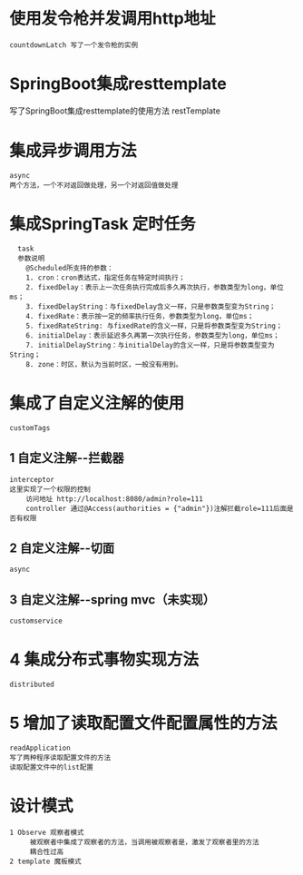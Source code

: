 # 使用发令枪并发调用http地址
    countdownLatch 写了一个发令枪的实例
# SpringBoot集成resttemplate
 写了SpringBoot集成resttemplate的使用方法
  restTemplate
# 集成异步调用方法
    async
    两个方法，一个不对返回做处理，另一个对返回值做处理
# 集成SpringTask 定时任务
      task
      参数说明
        @Scheduled所支持的参数： 
        1. cron：cron表达式，指定任务在特定时间执行； 
        2. fixedDelay：表示上一次任务执行完成后多久再次执行，参数类型为long，单位ms； 
        3. fixedDelayString：与fixedDelay含义一样，只是参数类型变为String； 
        4. fixedRate：表示按一定的频率执行任务，参数类型为long，单位ms； 
        5. fixedRateString: 与fixedRate的含义一样，只是将参数类型变为String； 
        6. initialDelay：表示延迟多久再第一次执行任务，参数类型为long，单位ms； 
        7. initialDelayString：与initialDelay的含义一样，只是将参数类型变为String； 
        8. zone：时区，默认为当前时区，一般没有用到。
        
# 集成了自定义注解的使用
    customTags
## 1 自定义注解--拦截器
    interceptor
    这里实现了一个权限的控制
        访问地址 http://localhost:8080/admin?role=111
        controller 通过@Access(authorities = {"admin"})注解拦截role=111后面是否有权限
        
## 2 自定义注解--切面
    async
## 3 自定义注解--spring mvc（未实现）
    customservice 
    
# 4 集成分布式事物实现方法
    distributed
# 5 增加了读取配置文件配置属性的方法
    readApplication
    写了两种程序读取配置文件的方法
    读取配置文件中的list配置
    
# 设计模式
    1 Observe 观察者模式
         被观察者中集成了观察者的方法，当调用被观察者是，激发了观察者里的方法
         耦合性过高
    2 template 魔板模式